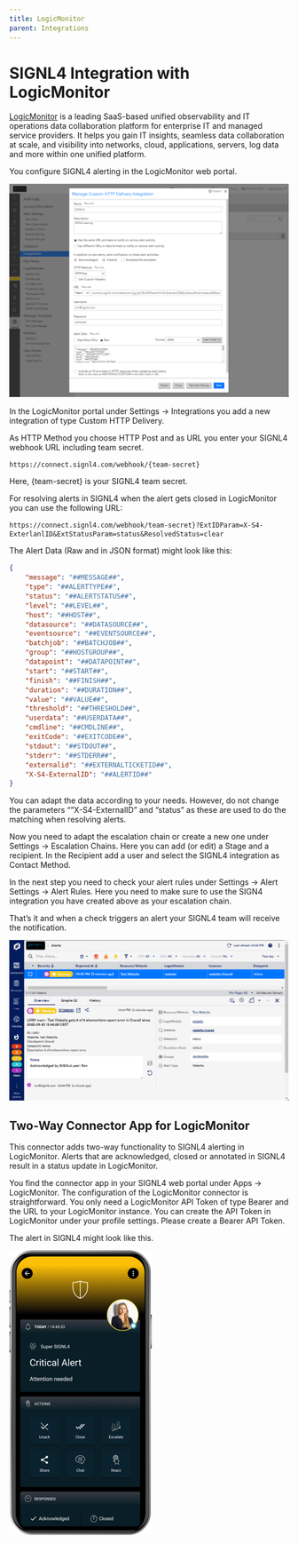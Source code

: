 ```yaml
---
title: LogicMonitor
parent: Integrations
---
```


# SIGNL4 Integration with LogicMonitor

[LogicMonitor](https://www.logicmonitor.com/) is a leading SaaS-based unified observability and IT operations data collaboration platform for enterprise IT and managed service providers. It helps you gain IT insights, seamless data collaboration at scale, and visibility into networks, cloud, applications, servers, log data and more within one unified platform.

You configure SIGNL4 alerting in the LogicMonitor web portal.

![LogicMonitor Integration](logicmonitor-integration.png)

In the LogicMonitor portal under Settings -> Integrations you add a new integration of type Custom HTTP Delivery.

As HTTP Method you choose HTTP Post and as URL you enter your SIGNL4 webhook URL including team secret.

```
https://connect.signl4.com/webhook/{team-secret}
```

Here, {team-secret} is your SIGNL4 team secret.

For resolving alerts in SIGNL4 when the alert gets closed in LogicMonitor you can use the following URL:

```
https://connect.signl4.com/webhook/team-secret}?ExtIDParam=X-S4-ExterlanlID&ExtStatusParam=status&ResolvedStatus=clear
```

The Alert Data (Raw and in JSON format) might look like this:

```json
{
    "message": "##MESSAGE##",
    "type": "##ALERTTYPE##",
    "status": "##ALERTSTATUS##",
    "level": "##LEVEL##",
    "host": "##HOST##",
    "datasource": "##DATASOURCE##",
    "eventsource": "##EVENTSOURCE##",
    "batchjob": "##BATCHJOB##",
    "group": "##HOSTGROUP##",
    "datapoint": "##DATAPOINT##",
    "start": "##START##",
    "finish": "##FINISH##",
    "duration": "##DURATION##",
    "value": "##VALUE##",
    "threshold": "##THRESHOLD##",
    "userdata": "##USERDATA##",
    "cmdline": "##CMDLINE##",
    "exitCode": "##EXITCODE##",
    "stdout": "##STDOUT##",
    "stderr": "##STDERR##",
    "externalid": "##EXTERNALTICKETID##",
    "X-S4-ExternalID": "##ALERTID##"
}
```

You can adapt the data according to your needs. However, do not change the parameters “”X-S4-ExternalID” and “status” as these are used to do the matching when resolving alerts.

Now you need to adapt the escalation chain or create a new one under Settings -> Escalation Chains. Here you can add (or edit) a Stage and a recipient. In the Recipient add a user and select the SIGNL4 integration as Contact Method.

In the next step you need to check your alert rules under Settings -> Alert Settings -> Alert Rules. Here you need to make sure to use the SIGN4 integration you have created above as your escalation chain.

That’s it and when a check triggers an alert your SIGNL4 team will receive the notification.

![LogicMonitor Alert](logicmonitor-alert.png)

## Two-Way Connector App for LogicMonitor

This connector adds two-way functionality to SIGNL4 alerting in LogicMonitor. Alerts that are acknowledged, closed or annotated in SIGNL4 result in a status update in LogicMonitor.

You find the connector app in your SIGNL4 web portal under Apps -> LogicMonitor. The configuration of the LogicMonitor connector is straightforward. You only need a LogicMonitor API Token of type Bearer and the URL to your LogicMonitor instance. You can create the API Token in LogicMonitor under your profile settings. Please create a Bearer API Token.

The alert in SIGNL4 might look like this.

![SIGNL4 Alert](signl4-alert.png)
